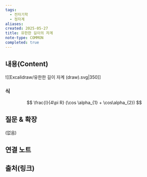 ```yaml
---
tags:
  - 전자기학
  - 정자계
aliases: 
created: 2025-05-27
title: 유한한 길이의 자계
note-type: COMMON
completed: true
---
```


## 내용(Content)
![[Excalidraw/유한한 길이 자계 (draw).svg|350]]

### 식

$$
\frac{I}{4\pi R} (\cos \alpha_{1} + \cos\alpha_{2})
$$
## 질문 & 확장

(없음)

## 연결 노트

## 출처(링크)

